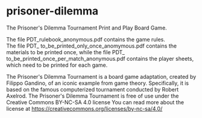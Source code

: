 # prisoner-dilemma
The Prisoner's Dilemma Tournament Print and Play Board Game.

The file PDT_rulebook_anonymous.pdf contains the game rules.  
The file PDT_ to_be_printed_only_once_anomymous.pdf contains the materials to be printed once, while the file PDT_ to_be_printed_once_per_match_anonymous.pdf contains the player sheets, which need to be printed for each game.

The Prisoner's Dilemma Tournament is a board game adaptation, created by Filippo Gandino, of an iconic example from game theory. Specifically, it is based on the famous computerized tournament conducted by Robert Axelrod.
The Prisoner's Dilemma Tournament is free of use under the Creative Commons BY-NC-SA 4.0 license You can read more about the license at https://creativecommons.org/licenses/by-nc-sa/4.0/
